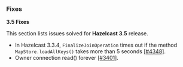 
### Fixes

**3.5 Fixes**

This section lists issues solved for **Hazelcast 3.5** release.


- In Hazelcast 3.3.4, `FinalizeJoinOperation` times out if the method `MapStore.loadAllKeys()` takes more than 5 seconds [[#4348]](https://github.com/hazelcast/hazelcast/issues/4348).
- Owner connection read() forever [[#3401]](https://github.com/hazelcast/hazelcast/issues/3401).
